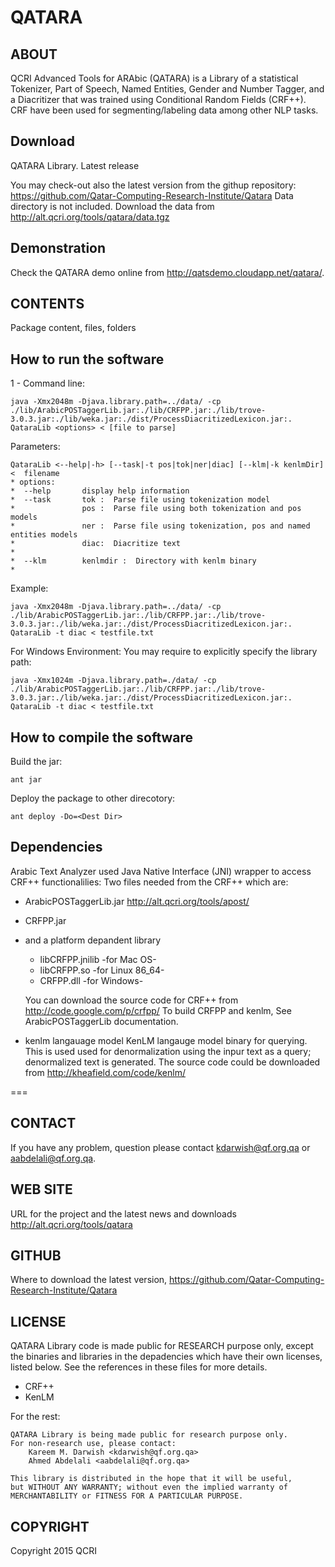 QATARA
=============

ABOUT
--------------------------
QCRI Advanced Tools for ARAbic (QATARA) is a Library of a statistical Tokenizer, Part of Speech, 
Named Entities, Gender and Number Tagger, and a Diacritizer  that was trained using Conditional 
Random Fields (CRF++). CRF have been used for segmenting/labeling data among other NLP tasks.


Download
---------

QATARA Library. Latest release

You may check-out also the latest version from the githup repository: https://github.com/Qatar-Computing-Research-Institute/Qatara
Data directory is not included. Download the data from http://alt.qcri.org/tools/qatara/data.tgz 

Demonstration
--------------

Check the QATARA demo online from http://qatsdemo.cloudapp.net/qatara/.


CONTENTS
--------------------------
Package content, files, folders

 
How to run the software
------------------------
1 - Command line:


	java -Xmx2048m -Djava.library.path=../data/ -cp ./lib/ArabicPOSTaggerLib.jar:./lib/CRFPP.jar:./lib/trove-3.0.3.jar:./lib/weka.jar:./dist/ProcessDiacritizedLexicon.jar:. QataraLib <options> < [file to parse]

Parameters:

	QataraLib <--help|-h> [--task|-t pos|tok|ner|diac] [--klm|-k kenlmDir] <  filename
	* options: 
 	*  --help		display help information
 	*  --task		tok :  Parse file using tokenization model
 	*               pos :  Parse file using both tokenization and pos models
 	*               ner :  Parse file using tokenization, pos and named entities models   
 	*               diac:  Diacritize text
    *
 	*  --klm		kenlmdir :  Directory with kenlm binary
 	* 

Example:

	java -Xmx2048m -Djava.library.path=../data/ -cp ./lib/ArabicPOSTaggerLib.jar:./lib/CRFPP.jar:./lib/trove-3.0.3.jar:./lib/weka.jar:./dist/ProcessDiacritizedLexicon.jar:. QataraLib -t diac < testfile.txt

For Windows Environment: You may require to explicitly specify the library path:

	java -Xmx1024m -Djava.library.path=./data/ -cp ./lib/ArabicPOSTaggerLib.jar:./lib/CRFPP.jar:./lib/trove-3.0.3.jar:./lib/weka.jar:./dist/ProcessDiacritizedLexicon.jar:. QataraLib -t diac < testfile.txt


How to compile the software
----------------------------
Build the jar:
 
	ant jar
	
Deploy the package to other direcotory:

	ant deploy -Do=<Dest Dir>

Dependencies
---------------
Arabic Text Analyzer used Java Native Interface (JNI) wrapper to access CRF++ functionalilies:
Two files needed from the CRF++ which are:

- ArabicPOSTaggerLib.jar http://alt.qcri.org/tools/apost/
- CRFPP.jar
- and a platform depandent library
	- 	libCRFPP.jnilib -for Mac OS-
	-	libCRFPP.so -for Linux 86_64-
	-	CRFPP.dll -for Windows-
  
	You can download the source code for CRF++ from http://code.google.com/p/crfpp/ 
	To build CRFPP and kenlm, See ArabicPOSTaggerLib documentation.

- kenlm langauage model
KenLM langauge model binary for querying. This is used used for denormalization using the inpur text as a query; denormalized text is generated. 
The source code could be downloaded from
http://kheafield.com/code/kenlm/

===



CONTACT
--------------------------
If you have any problem, question please contact kdarwish@qf.org.qa or aabdelali@qf.org.qa.

WEB SITE
---------------------------
URL for the project  and the latest news  and downloads
	http://alt.qcri.org/tools/qatara

GITHUB
---------------------------
Where to download the latest version, 
	https://github.com/Qatar-Computing-Research-Institute/Qatara


LICENSE
------------
QATARA Library code is made public for RESEARCH purpose only, except the binaries and libraries in the depadencies which 
have their own licenses, listed below.  See the references in these files for more details.  
 - CRF++
 - KenLM

For the rest:

    QATARA Library is being made public for research purpose only. 
    For non-research use, please contact:
        Kareem M. Darwish <kdarwish@qf.org.qa>
        Ahmed Abdelali <aabdelali@qf.org.qa>
    
    This library is distributed in the hope that it will be useful,
    but WITHOUT ANY WARRANTY; without even the implied warranty of
    MERCHANTABILITY or FITNESS FOR A PARTICULAR PURPOSE.  


COPYRIGHT
----------------------------
Copyright 2015 QCRI
